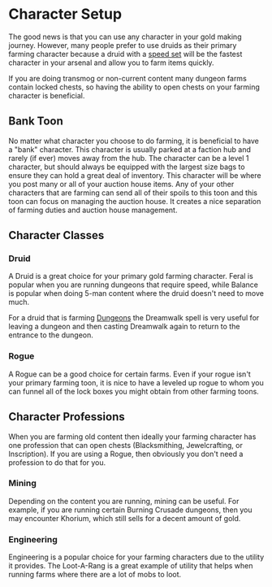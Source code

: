 # Character Setup

The good news is that you can use any character in your gold making journey.  However, many people prefer to use druids as their primary farming character because a druid with a [speed set](./speedsets) will be the fastest character in your arsenal and allow you to farm items quickly.

If you are doing transmog or non-current content many dungeon farms contain locked chests, so having the ability to open chests on your farming character is beneficial.  

## Bank Toon
No matter what character you choose to do farming, it is beneficial to have a "bank" character. This character is usually parked at a faction hub and rarely (if ever) moves away from the hub.  The character can be a level 1 character, but should always be equipped with the largest size bags to ensure they can hold a great deal of inventory.  This character will be where you post many or all of your auction house items.  Any of your other characters that are farming can send all of their spoils to this toon and this toon can focus on managing the auction house. It creates a nice separation of farming duties and auction house management.

## Character Classes

### Druid
A <WowHeadClass id="11">Druid</WowHeadClass> is a great choice for your primary gold farming character. Feral is popular when you are running dungeons that require speed, while Balance is popular when doing 5-man content where the druid doesn't need to move much.

For a druid that is farming [Dungeons](/category/dungeons) the <WowHeadSpell id="193753">Dreamwalk</WowHeadSpell> spell is very useful for leaving a dungeon and then casting <WowHeadSpell id="193753">Dreamwalk</WowHeadSpell> again to return to the entrance to the dungeon.  

### Rogue
A <WowHeadClass id="4">Rogue</WowHeadClass> can be a good choice for certain farms.  Even if your rogue isn't your primary farming toon, it is nice to have a leveled up rogue to whom you can funnel all of the lock boxes you might obtain from other farming toons.  

## Character Professions
When you are farming old content then ideally your farming character has one profession that can open chests (<WowHeadSkill id="164">Blacksmithing</WowHeadSkill>, <WowHeadSkill id="755">Jewelcrafting</WowHeadSkill>, or <WowHeadSkill id="773">Inscription</WowHeadSkill>). If you are using a Rogue, then obviously you don't need a profession to do that for you.  

### Mining

Depending on the content you are running, <WowHeadSkill id="186">mining</WowHeadSkill> can be useful.  For example, if you are running certain Burning Crusade dungeons, then you may encounter <WowHeadItem id="23426">Khorium</WowHeadItem>, which still sells for a decent amount of gold.

### Engineering

Engineering is a popular choice for your farming characters due to the utility it provides.  The <WowHeadItem id="60854">Loot-A-Rang</WowHeadItem> is a great example of utility that helps when running farms where there are a lot of mobs to loot.

